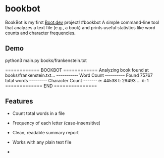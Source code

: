 # bookbot

BookBot is my first [Boot.dev](https://www.boot.dev) project! #bookbot
A simple command-line tool that analyzes a text file (e.g., a book) and prints useful statistics like word counts and character frequencies.

## Demo

python3 main.py books/frankenstein.txt 

============ BOOKBOT ============
Analyzing book found at books/frankenstein.txt...
----------- Word Count ----------
Found 75767 total words
--------- Character Count -------
e: 44538
t: 29493
...
ô: 1
============= END ===============

## Features
- Count total words in a file
- Frequency of each letter (case-insensitive)
- Clean, readable summary report
- Works with any plain text file

- 

